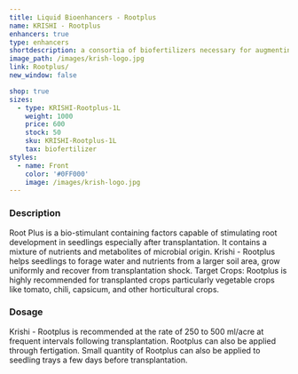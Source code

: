 ```yaml
---
title: Liquid Bioenhancers - Rootplus
name: KRISHI - Rootplus
enhancers: true
type: enhancers
shortdescription: a consortia of biofertilizers necessary for augmenting vegetative growth of mulberry
image_path: /images/krish-logo.jpg
link: Rootplus/
new_window: false

shop: true
sizes:
  - type: KRISHI-Rootplus-1L
    weight: 1000
    price: 600
    stock: 50
    sku: KRISHI-Rootplus-1L
    tax: biofertilizer
styles:
  - name: Front
    color: '#0FF000'
    image: /images/krish-logo.jpg
---
```

### Description
Root Plus is a bio-stimulant containing factors capable of stimulating root development in
seedlings especially after transplantation. It contains a mixture of nutrients and metabolites of
microbial origin. Krishi - Rootplus helps seedlings to forage water and nutrients from a larger
soil area, grow uniformly and recover from transplantation shock.
Target Crops: Rootplus is highly recommended for transplanted crops particularly vegetable
crops like tomato, chili, capsicum, and other horticultural crops.

### Dosage
Krishi - Rootplus is recommended at the rate of 250 to 500
ml/acre at frequent intervals following transplantation. Rootplus can also be applied through
fertigation. Small quantity of Rootplus can also be applied to seedling trays a few days before
transplantation.
